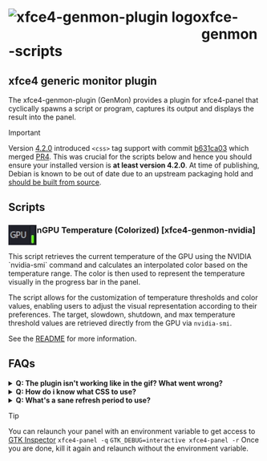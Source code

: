 # <p><img align="left" height="60px" alt="xfce4-genmon-plugin logo" src="https://gitlab.xfce.org/panel-plugins/xfce4-genmon-plugin/-/raw/45a914d8686021755adf956ef4fd76166da4dde9/data/icons/scalable/org.xfce.genmon.svg" /> xfce-genmon-scripts</p>

## xfce4 generic monitor plugin

The xfce4-genmon-plugin (GenMon) provides a plugin for xfce4-panel that cyclically spawns a script or program, captures its output and displays the result into the panel.

> [!IMPORTANT]
> Version [4.2.0](https://gitlab.xfce.org/panel-plugins/xfce4-genmon-plugin/-/commit/8e9f0b4341cac7b0d128c25a53872d47eab015dc) introduced `<css>` tag support with commit [b631ca03](https://gitlab.xfce.org/panel-plugins/xfce4-genmon-plugin/-/commit/b631ca039e9257b745f9e388eead32689fdacd7c) which merged [PR4](https://gitlab.xfce.org/panel-plugins/xfce4-genmon-plugin/-/merge_requests/4). This was crucial for the scripts below and hence you should ensure your installed version is **at least version 4.2.0**. At time of publishing, Debian is known to be out of date due to an upstream packaging hold and [should be built from source](https://salsa.debian.org/xfce-team/goodies/xfce4-genmon-plugin).

## Scripts

### <img align="left" height="40px" alt="nGPU demo gif" src="/docs/xfce4-genmon-nvidia/demo.gif" /><p>nGPU Temperature (Colorized) \[xfce4-genmon-nvidia\]</p>
<br>
This script retrieves the current temperature of the GPU using the NVIDIA `nvidia-smi` command and calculates an interpolated color based on the temperature range. The color is then used to represent the temperature visually in the progress bar in the panel.

The script allows for the customization of temperature thresholds and color values, enabling users to adjust the visual representation according to their preferences. The target, slowdown, shutdown, and max temperature threshold values are retrieved directly from the GPU via `nvidia-smi`.

See the [README](/xfce4-genmon-nvidia/README.md) for more information.

## FAQs

<details>
<summary><b>Q: The plugin isn't working like in the gif? What went wrong?</b></summary>

A: There's many reasons this could happen. Please ensure:
- Your xfce4-genmon-plugin package is at least version 4.2.0
- If you built xfce4-genmon-plugin from source did you install to an appropriate directory? Try `./configure --prefix=/usr`
- Did you make sure to chmod the script to be executable? `chmod +x /path/to/script.sh`
- Did you restart the panel after installing the new plugin? `xfce4-plugin -r`

</details>

<details>
<summary><b>Q: How do i know what CSS to use?</b></summary>

A: There are some useful starting points available in the gitlab repo inside the [CSS Styling.txt](https://gitlab.xfce.org/panel-plugins/xfce4-genmon-plugin/-/blob/45a914d8686021755adf956ef4fd76166da4dde9/CSS%20Styling.txt) file. Beyond that, I found the [GTK Inspector](https://developer.gnome.org/documentation/tools/inspector.html) extremely helpful in attempting to copy the theme of an existing indicator.
</details>

<details>
<summary><b>Q: What's a sane refresh period to use?</b></summary>

A: That's entirely up to your preference and your systems resources. Keep an eye on your CPU load and adjust as necessary.

</details>

> [!TIP]
> You can relaunch your panel with an environment variable to get access to [GTK Inspector](https://developer.gnome.org/documentation/tools/inspector.html)
> `xfce4-panel -q`
> `GTK_DEBUG=interactive xfce4-panel -r`
> Once you are done, kill it again and relaunch without the environment variable.
